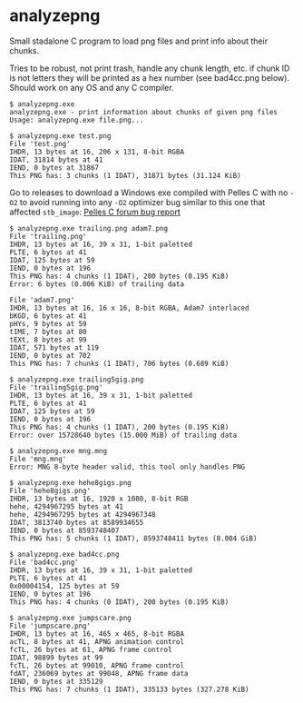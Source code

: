 # analyzepng

Small stadalone C program to load png files and print info about their chunks.

Tries to be robust, not print trash, handle any chunk length, etc. if chunk ID
is not letters they will be printed as a hex number (see bad4cc.png below).
Should work on any OS and any C compiler.

```
$ analyzepng.exe
analyzepng.exe - print information about chunks of given png files
Usage: analyzepng.exe file.png...
```

```
$ analyzepng.exe test.png
File 'test.png'
IHDR, 13 bytes at 16, 206 x 131, 8-bit RGBA
IDAT, 31814 bytes at 41
IEND, 0 bytes at 31867
This PNG has: 3 chunks (1 IDAT), 31871 bytes (31.124 KiB)
```

Go to releases to download a Windows exe compiled with Pelles C with no `-O2`
to avoid running into any `-O2` optimizer bug similar to this one that affected
`stb_image`: [Pelles C forum bug report](https://forum.pellesc.de/index.php?topic=7837.0)

```
$ analyzepng.exe trailing.png adam7.png
File 'trailing.png'
IHDR, 13 bytes at 16, 39 x 31, 1-bit paletted
PLTE, 6 bytes at 41
IDAT, 125 bytes at 59
IEND, 0 bytes at 196
This PNG has: 4 chunks (1 IDAT), 200 bytes (0.195 KiB)
Error: 6 bytes (0.006 KiB) of trailing data

File 'adam7.png'
IHDR, 13 bytes at 16, 16 x 16, 8-bit RGBA, Adam7 interlaced
bKGD, 6 bytes at 41
pHYs, 9 bytes at 59
tIME, 7 bytes at 80
tEXt, 8 bytes at 99
IDAT, 571 bytes at 119
IEND, 0 bytes at 702
This PNG has: 7 chunks (1 IDAT), 706 bytes (0.689 KiB)
```

```
$ analyzepng.exe trailing5gig.png
File 'trailing5gig.png'
IHDR, 13 bytes at 16, 39 x 31, 1-bit paletted
PLTE, 6 bytes at 41
IDAT, 125 bytes at 59
IEND, 0 bytes at 196
This PNG has: 4 chunks (1 IDAT), 200 bytes (0.195 KiB)
Error: over 15728640 bytes (15.000 MiB) of trailing data
```

```
$ analyzepng.exe mng.mng
File 'mng.mng'
Error: MNG 8-byte header valid, this tool only handles PNG
```

```
$ analyzepng.exe hehe8gigs.png
File 'hehe8gigs.png'
IHDR, 13 bytes at 16, 1920 x 1080, 8-bit RGB
hehe, 4294967295 bytes at 41
hehe, 4294967295 bytes at 4294967348
IDAT, 3813740 bytes at 8589934655
IEND, 0 bytes at 8593748407
This PNG has: 5 chunks (1 IDAT), 8593748411 bytes (8.004 GiB)
```

```
$ analyzepng.exe bad4cc.png
File 'bad4cc.png'
IHDR, 13 bytes at 16, 39 x 31, 1-bit paletted
PLTE, 6 bytes at 41
0x00004154, 125 bytes at 59
IEND, 0 bytes at 196
This PNG has: 4 chunks (0 IDAT), 200 bytes (0.195 KiB)
```

```
$ analyzepng.exe jumpscare.png
File 'jumpscare.png'
IHDR, 13 bytes at 16, 465 x 465, 8-bit RGBA
acTL, 8 bytes at 41, APNG animation control
fcTL, 26 bytes at 61, APNG frame control
IDAT, 98899 bytes at 99
fcTL, 26 bytes at 99010, APNG frame control
fdAT, 236069 bytes at 99048, APNG frame data
IEND, 0 bytes at 335129
This PNG has: 7 chunks (1 IDAT), 335133 bytes (327.278 KiB)
```
